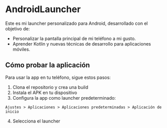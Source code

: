 # AndroidLauncher

Este es mi launcher personalizado para Android, desarrollado con el objetivo de:

- Personalizar la pantalla principal de mi teléfono a mi gusto.
- Aprender Kotlin y nuevas técnicas de desarrollo para aplicaciones móviles.

## Cómo probar la aplicación

Para usar la app en tu teléfono, sigue estos pasos:

1. Clona el repositorio y crea una build
2. Instala el APK en tu dispositivo
3. Configura la app como launcher predeterminado:
```
Ajustes > Aplicaciones > Aplicaciones predeterminadas > Aplicación de inicio
```
4. Selecciona el launcher
